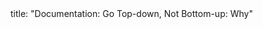 <frontmatter>
title: "Documentation: Go Top-down, Not Bottom-up: Why"
</frontmatter>

<include src="index-body.md" boilerplate />
